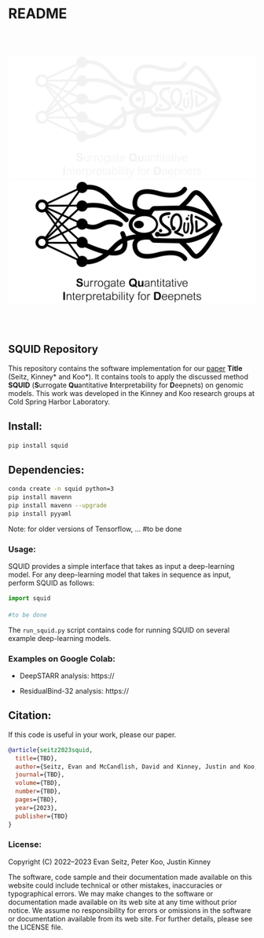 # README

<br/><br/>

![logo_dark](./images/logo_dark.png#gh-dark-mode-only)
![logo_light](./images/logo_light.png#gh-light-mode-only)

<br/><br/>

## SQUID Repository
This repository contains the software implementation for our [paper](https://www.google.com) **Title** (Seitz, Kinney* and Koo*). It contains tools to apply the discussed method **SQUID** (**S**urrogate **Qu**antitative **I**nterpretability for **D**eepnets) on genomic models. This work was developed in the Kinney and Koo research groups at Cold Spring Harbor Laboratory.

## Install:

```bash
pip install squid
```

## Dependencies:

```bash
conda create -n squid python=3
pip install mavenn
pip install mavenn --upgrade
pip install pyyaml
```

Note: for older versions of Tensorflow, ... #to be done


### Usage:
SQUID provides a simple interface that takes as input a deep-learning model. For any deep-learning model that takes in sequence as input, perform SQUID as follows:

```python
import squid

#to be done
```

The `run_squid.py` script contains code for running SQUID on several example deep-learning models.

### Examples on Google Colab:

- DeepSTARR analysis: https://

- ResidualBind-32 analysis: https://


## Citation:
If this code is useful in your work, please our paper.

```bibtex
@article{seitz2023squid,
  title={TBD},
  author={Seitz, Evan and McCandlish, David and Kinney, Justin and Koo, Peter},
  journal={TBD},
  volume={TBD},
  number={TBD},
  pages={TBD},
  year={2023},
  publisher={TBD}
}
```

### License:
Copyright (C) 2022–2023 Evan Seitz, Peter Koo, Justin Kinney

The software, code sample and their documentation made available on this website could include technical or other mistakes, inaccuracies or typographical errors. We may make changes to the software or documentation made available on its web site at any time without prior notice. We assume no responsibility for errors or omissions in the software or documentation available from its web site. For further details, please see the LICENSE file.
